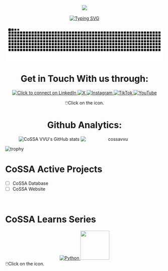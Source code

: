 <div style="width: 100%;" align="center">

<a target="_blank" rel="noopener noreferrer" href="https://github.com/cossavvu?tab=followers">
        <img src="https://komarev.com/ghpvc/?username=cossavvu&label=Guests&color=0e75b6&style=for-the-badge" />
</a>

<p align="center">
  <a href="https://git.io/typing-svg">
    <img src="https://readme-typing-svg.herokuapp.com?font=Fira+Code&size=26&duration=3000&pause=700&color=abd202&center=true&vCenter=true&random=false&width=600&lines=Computer+Science;Information+Technology;Business+Information+Systems;Valley+View+University" alt="Typing SVG" />
  </a>
</p>

<img src="https://raw.githubusercontent.com/cossavvu/cossavvu/output/snake.svg" alt="Snake animation" />


# Get in Touch With us through:

<p aligned="center">
    <a href="https://www.linkedin.com/company/cossavvu/">
        <img src="https://cdn.jsdelivr.net/gh/devicons/devicon@latest/icons/linkedin/linkedin-original.svg" height="64" width="64" alt="Click to connect on LinkedIn"/>
    </a>
    <a href="https://x.com/cossavvu/">
        <img src="https://cdn.jsdelivr.net/gh/devicons/devicon@latest/icons/twitter/twitter-original.svg" height="64" width="64" alt="X"/>
    </a>
    <a href="https://www.instagram.com/cossavvu/">
        <img src='https://img.icons8.com/?size=100&id=32309&format=png&color=000000' height="64" width="64" alt="Instagram" />
    </a>
    <a href="https://www.tiktok.com/@cossavvu/">
        <img src='https://img.icons8.com/?size=100&id=118638&format=png&color=000000' height="64" width="64" alt="TikTok" />
    </a>
    <a href="https://www.youtube.com/@CoSSAVVU/">
        <img src='https://img.icons8.com/?size=100&id=19318&format=png&color=000000' height="64" width="64" alt="YouTube" />
    </a> 
</p>
🖱️Click on the icon.
        
# Github Analytics:
<p align="center">
    <img src="https://github-readme-stats.vercel.app/api?username=cossavvu&show_icons=true&theme=transparent" alt="CoSSA VVU's GitHub stats"/>
<img  style="width: 44%; display: inline-block;" src="https://github-readme-stats.vercel.app/api/top-langs?username=cossavvu&show_icons=true&locale=en&layout=compact&theme=onedark" alt="cossavvu" />
    </p>
</div>


![trophy](https://github-profile-trophy.vercel.app/?username=cossavvu&column=3&margin-w=15&margin-h=15)

# CoSSA Active Projects

        
- [ ] CoSSA Database
- [ ] CoSSA Website

<br>
        
# CoSSA Learns Series
<div align="center">

<a href="https://github.com/COSSAVVU/cossa_learns_python">
        <img src="https://cdn.jsdelivr.net/gh/devicons/devicon@latest/icons/python/python-original-wordmark.svg" height="92" width="92" alt="Python"/>
</a>
<a href="https://github.com/COSSAVVU/cossa_learns_javascript">
        <img src="https://cdn.jsdelivr.net/gh/devicons/devicon@latest/icons/javascript/javascript-original.svg" height="92" width="92"/>
</a>

</div>
🖱️Click on the icon.
